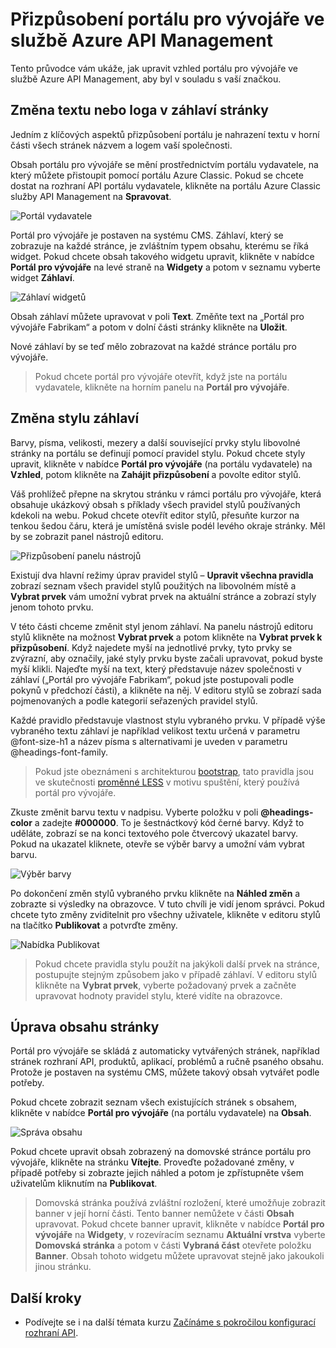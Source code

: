 <properties
    pageTitle="Přizpůsobení portálu pro vývojáře ve službě Azure API Management | Microsoft Azure"
    description="Naučte se přizpůsobovat portál pro vývojáře ve službě Azure API Management."
    services="api-management"
    documentationCenter=""
    authors="steved0x"
    manager="erikre"
    editor=""/>

<tags
    ms.service="api-management"
    ms.workload="mobile"
    ms.tgt_pltfrm="na"
    ms.devlang="na"
    ms.topic="get-started-article"
    ms.date="08/09/2016"
    ms.author="sdanie"/>

# Přizpůsobení portálu pro vývojáře ve službě Azure API Management

Tento průvodce vám ukáže, jak upravit vzhled portálu pro vývojáře ve službě Azure API Management, aby byl v souladu s vaší značkou.

## <a name="change-page-headers"> </a>Změna textu nebo loga v záhlaví stránky

Jedním z klíčových aspektů přizpůsobení portálu je nahrazení textu v horní části všech stránek názvem a logem vaší společnosti.

Obsah portálu pro vývojáře se mění prostřednictvím portálu vydavatele, na který můžete přistoupit pomocí portálu Azure Classic. Pokud se chcete dostat na rozhraní API portálu vydavatele, klikněte na portálu Azure Classic služby API Management na **Spravovat**.

![Portál vydavatele][api-management-management-console]

Portál pro vývojáře je postaven na systému CMS. Záhlaví, který se zobrazuje na každé stránce, je zvláštním typem obsahu, kterému se říká widget. Pokud chcete obsah takového widgetu upravit, klikněte v nabídce **Portál pro vývojáře** na levé straně na **Widgety** a potom v seznamu vyberte widget **Záhlaví**.

![Záhlaví widgetů][api-management-widgets-header]

Obsah záhlaví můžete upravovat v poli **Text**. Změňte text na „Portál pro vývojáře Fabrikam“ a potom v dolní části stránky klikněte na **Uložit**.

Nové záhlaví by se teď mělo zobrazovat na každé stránce portálu pro vývojáře.

> Pokud chcete portál pro vývojáře otevřít, když jste na portálu vydavatele, klikněte na horním panelu na **Portál pro vývojáře**.

## <a name="change-headers-styling"> </a>Změna stylu záhlaví

Barvy, písma, velikosti, mezery a další související prvky stylu libovolné stránky na portálu se definují pomocí pravidel stylu. Pokud chcete styly upravit, klikněte v nabídce **Portál pro vývojáře** (na portálu vydavatele) na **Vzhled**, potom klikněte na **Zahájit přizpůsobení** a povolte editor stylů.

Váš prohlížeč přepne na skrytou stránku v rámci portálu pro vývojáře, která obsahuje ukázkový obsah s příklady všech pravidel stylů používaných kdekoli na webu. Pokud chcete otevřít editor stylů, přesuňte kurzor na tenkou šedou čáru, která je umístěná svisle podél levého okraje stránky. Měl by se zobrazit panel nástrojů editoru.

![Přizpůsobení panelu nástrojů][api-management-customization-toolbar]

Existují dva hlavní režimy úprav pravidel stylů – **Upravit všechna pravidla** zobrazí seznam všech pravidel stylů použitých na libovolném místě a **Vybrat prvek** vám umožní vybrat prvek na aktuální stránce a zobrazí styly jenom tohoto prvku.

V této části chceme změnit styl jenom záhlaví. Na panelu nástrojů editoru stylů klikněte na možnost **Vybrat prvek** a potom klikněte na **Vybrat prvek k přizpůsobení**. Když najedete myší na jednotlivé prvky, tyto prvky se zvýrazní, aby označily, jaké styly prvku byste začali upravovat, pokud byste myší klikli. Najeďte myší na text, který představuje název společnosti v záhlaví („Portál pro vývojáře Fabrikam“, pokud jste postupovali podle pokynů v předchozí části), a klikněte na něj. V editoru stylů se zobrazí sada pojmenovaných a podle kategorií seřazených pravidel stylů.

Každé pravidlo představuje vlastnost stylu vybraného prvku. V případě výše vybraného textu záhlaví je například velikost textu určená v parametru @font-size-h1 a název písma s alternativami je uveden v parametru @headings-font-family.

> Pokud jste obeznámeni s architekturou [bootstrap][], tato pravidla jsou ve skutečnosti [proměnné LESS][] v motivu spuštění, který používá portál pro vývojáře.

Zkuste změnit barvu textu v nadpisu. Vyberte položku v poli **@headings-color** a zadejte **#000000**. To je šestnáctkový kód černé barvy. Když to uděláte, zobrazí se na konci textového pole čtvercový ukazatel barvy. Pokud na ukazatel kliknete, otevře se výběr barvy a umožní vám vybrat barvu.

![Výběr barvy][api-management-customization-toolbar-color-picker]

Po dokončení změn stylů vybraného prvku klikněte na **Náhled změn** a zobrazte si výsledky na obrazovce. V tuto chvíli je vidí jenom správci. Pokud chcete tyto změny zviditelnit pro všechny uživatele, klikněte v editoru stylů na tlačítko **Publikovat** a potvrďte změny.

![Nabídka Publikovat][api-management-customization-toolbar-publish-form]

> Pokud chcete pravidla stylu použít na jakýkoli další prvek na stránce, postupujte stejným způsobem jako v případě záhlaví. V editoru stylů klikněte na **Vybrat prvek**, vyberte požadovaný prvek a začněte upravovat hodnoty pravidel stylu, které vidíte na obrazovce.

## <a name="edit-page-contents"> </a>Úprava obsahu stránky

Portál pro vývojáře se skládá z automaticky vytvářených stránek, například stránek rozhraní API, produktů, aplikací, problémů a ručně psaného obsahu. Protože je postaven na systému CMS, můžete takový obsah vytvářet podle potřeby.

Pokud chcete zobrazit seznam všech existujících stránek s obsahem, klikněte v nabídce **Portál pro vývojáře** (na portálu vydavatele) na **Obsah**.

![Správa obsahu][api-management-customization-manage-content]

Pokud chcete upravit obsah zobrazený na domovské stránce portálu pro vývojáře, klikněte na stránku **Vítejte**. Proveďte požadované změny, v případě potřeby si zobrazte jejich náhled a potom je zpřístupněte všem uživatelům kliknutím na **Publikovat**.

> Domovská stránka používá zvláštní rozložení, které umožňuje zobrazit banner v její horní části. Tento banner nemůžete v části **Obsah** upravovat. Pokud chcete banner upravit, klikněte v nabídce **Portál pro vývojáře** na **Widgety**, v rozevíracím seznamu **Aktuální vrstva** vyberte **Domovská stránka** a potom v části **Vybraná část** otevřete položku **Banner**. Obsah tohoto widgetu můžete upravovat stejně jako jakoukoli jinou stránku.

## <a name="next-steps"> </a>Další kroky

-   Podívejte se i na další témata kurzu [Začínáme s pokročilou konfigurací rozhraní API][].

[Změna textu nebo loga v záhlaví stránek]: #change-page-headers
[Změna stylu záhlaví]: #change-headers-styling
[Úprava obsahu stránky]: #edit-page-contents
[Další kroky]: #next-steps

[Portál Azure Classic]: https://manage.windowsazure.com/

[api-management-management-console]: ./media/api-management-customize-portal/api-management-management-console.png
[api-management-widgets-header]: ./media/api-management-customize-portal/api-management-widgets-header.png
[api-management-customization-toolbar]: ./media/api-management-customize-portal/api-management-customization-toolbar.png
[api-management-customization-toolbar-color-picker]: ./media/api-management-customize-portal/api-management-customization-toolbar-color-picker.png
[api-management-customization-toolbar-publish-form]: ./media/api-management-customize-portal/api-management-customization-toolbar-publish-form.png
[api-management-customization-manage-content]: ./media/api-management-customize-portal/api-management-customization-manage-content.png


[Začínáme s pokročilou konfigurací rozhraní API]: api-management-get-started-advanced.md
[bootstrap]: http://getbootstrap.com/
[proměnné LESS]: http://getbootstrap.com/css/



<!---HONumber=Aug16_HO4-->



